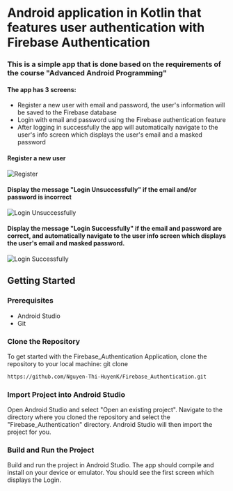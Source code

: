 # Android application in Kotlin that features user authentication with Firebase Authentication

### This is a simple app that is done based on the requirements of the course "Advanced Android Programming"
#### The app has 3 screens: 
- Register a new user with email and password, the user's information will be saved to the Firebase database
- Login with email and password using the Firebase authentication feature
- After logging in successfully the app will automatically navigate to the user's info screen which displays the user's email and a masked password
#### Register a new user
![Register](https://github.com/Nguyen-Thi-HuyenK/Firebase_Authentication/blob/master/assets/SignUp.jpg)
#### Display the message "Login Unsuccessfully" if the email and/or password is incorrect 
![Login Unsuccessfully](https://github.com/Nguyen-Thi-HuyenK/Firebase_Authentication/blob/master/assets/Login-fail.jpg)
#### Display the message "Login Successfully" if the email and password are correct, and automatically navigate to the user info screen which displays the user's email and masked password.
![Login Successfully](https://github.com/Nguyen-Thi-HuyenK/Firebase_Authentication/blob/master/assets/Screenshot_20240401-164202_Android_Login.jpg)
## Getting Started
### Prerequisites
- Android Studio
- Git
### Clone the Repository
To get started with the Firebase_Authentication Application, clone the repository to your local machine:
git clone
```bash
https://github.com/Nguyen-Thi-HuyenK/Firebase_Authentication.git
```
### Import Project into Android Studio
Open Android Studio and select "Open an existing project". Navigate to the directory where you 
cloned the repository and select the "Firebase_Authentication" directory. Android Studio will then import the project for you.
### Build and Run the Project
Build and run the project in Android Studio. The app should compile and install on your device 
or emulator. You should see the first screen which displays the Login.
